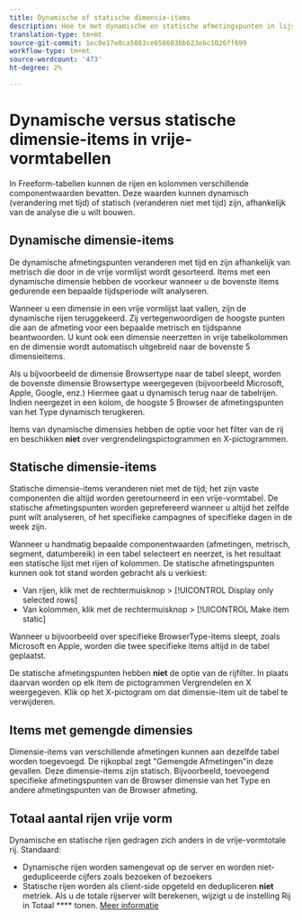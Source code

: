```yaml
---
title: Dynamische of statische dimensie-items
description: Hoe te met dynamische en statische afmetingspunten in lijsten in wisselwerking te staan.
translation-type: tm+mt
source-git-commit: 1ec0e17e8ca5083ce658603bb623ebc1026ff699
workflow-type: tm+mt
source-wordcount: '473'
ht-degree: 2%

---
```



# Dynamische versus statische dimensie-items in vrije-vormtabellen

In Freeform-tabellen kunnen de rijen en kolommen verschillende componentwaarden bevatten. Deze waarden kunnen dynamisch (verandering met tijd) of statisch (veranderen niet met tijd) zijn, afhankelijk van de analyse die u wilt bouwen.

## Dynamische dimensie-items

De dynamische afmetingspunten veranderen met tijd en zijn afhankelijk van metrisch die door in de vrije vormlijst wordt gesorteerd. Items met een dynamische dimensie hebben de voorkeur wanneer u de bovenste items gedurende een bepaalde tijdsperiode wilt analyseren.

Wanneer u een dimensie in een vrije vormlijst laat vallen, zijn de dynamische rijen teruggekeerd. Zij vertegenwoordigen de hoogste punten die aan de afmeting voor een bepaalde metrisch en tijdspanne beantwoorden. U kunt ook een dimensie neerzetten in vrije tabelkolommen en de dimensie wordt automatisch uitgebreid naar de bovenste 5 dimensieitems.

Als u bijvoorbeeld de dimensie Browsertype naar de tabel sleept, worden de bovenste dimensie Browsertype weergegeven (bijvoorbeeld Microsoft, Apple, Google, enz.) Hiermee gaat u dynamisch terug naar de tabelrijen. Indien neergezet in een kolom, de hoogste 5 Browser de afmetingspunten van het Type dynamisch terugkeren.

Items van dynamische dimensies hebben de optie voor het filter van de rij en beschikken **niet** over vergrendelingspictogrammen en X-pictogrammen.

## Statische dimensie-items

Statische dimensie-items veranderen niet met de tijd; het zijn vaste componenten die altijd worden geretourneerd in een vrije-vormtabel. De statische afmetingspunten worden geprefereerd wanneer u altijd het zelfde punt wilt analyseren, of het specifieke campagnes of specifieke dagen in de week zijn.

Wanneer u handmatig bepaalde componentwaarden (afmetingen, metrisch, segment, datumbereik) in een tabel selecteert en neerzet, is het resultaat een statische lijst met rijen of kolommen. De statische afmetingspunten kunnen ook tot stand worden gebracht als u verkiest:

* Van rijen, klik met de rechtermuisknop > [!UICONTROL Display only selected rows]
* Van kolommen, klik met de rechtermuisknop > [!UICONTROL Make item static]

Wanneer u bijvoorbeeld over specifieke BrowserType-items sleept, zoals Microsoft en Apple, worden die twee specifieke items altijd in de tabel geplaatst.

De statische afmetingspunten hebben **niet** de optie van de rijfilter. In plaats daarvan worden op elk item de pictogrammen Vergrendelen en X weergegeven. Klik op het X-pictogram om dat dimensie-item uit de tabel te verwijderen.

## Items met gemengde dimensies

Dimensie-items van verschillende afmetingen kunnen aan dezelfde tabel worden toegevoegd. De rijkopbal zegt &quot;Gemengde Afmetingen&quot;in deze gevallen. Deze dimensie-items zijn statisch. Bijvoorbeeld, toevoegend specifieke afmetingspunten van de Browser dimensie van het Type en andere afmetingspunten van de Browser afmeting.

## Totaal aantal rijen vrije vorm

Dynamische en statische rijen gedragen zich anders in de vrije-vormtotale rij. Standaard:

* Dynamische rijen worden samengevat op de server en worden niet-gedupliceerde cijfers zoals bezoeken of bezoekers
* Statische rijen worden als client-side opgeteld en dedupliceren **niet** metriek. Als u de totale rijserver wilt berekenen, wijzigt u de instelling Rij in Totaal **** tonen. [Meer informatie](https://docs.adobe.com/content/help/nl-NL/analytics/analyze/analysis-workspace/build-workspace-project/workspace-totals.html)
